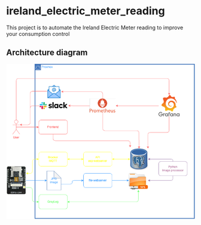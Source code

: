 # ireland_electric_meter_reading
This project is to automate the Ireland Electric Meter reading to improve your consumption control

## Architecture diagram

![Architecture diagram](./docs/diagram/integration.png)
